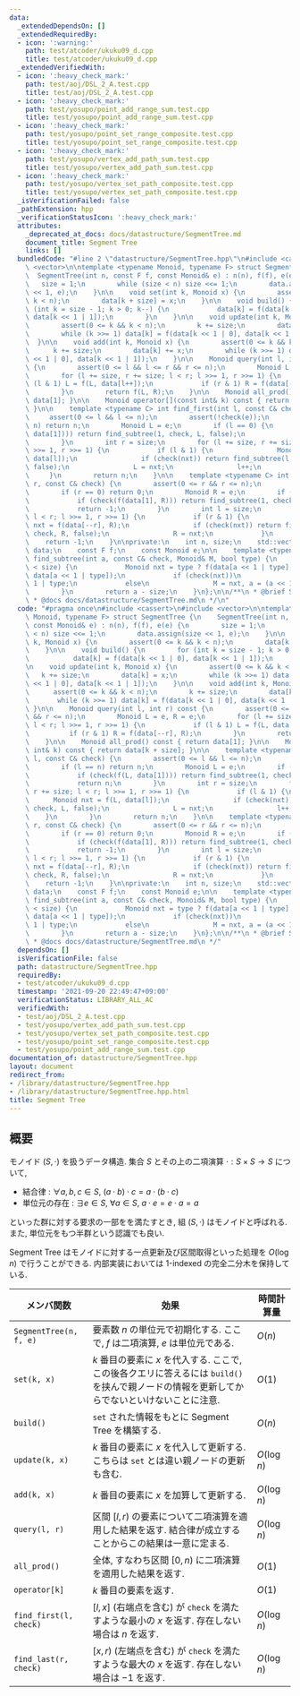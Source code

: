 ```yaml
---
data:
  _extendedDependsOn: []
  _extendedRequiredBy:
  - icon: ':warning:'
    path: test/atcoder/ukuku09_d.cpp
    title: test/atcoder/ukuku09_d.cpp
  _extendedVerifiedWith:
  - icon: ':heavy_check_mark:'
    path: test/aoj/DSL_2_A.test.cpp
    title: test/aoj/DSL_2_A.test.cpp
  - icon: ':heavy_check_mark:'
    path: test/yosupo/point_add_range_sum.test.cpp
    title: test/yosupo/point_add_range_sum.test.cpp
  - icon: ':heavy_check_mark:'
    path: test/yosupo/point_set_range_composite.test.cpp
    title: test/yosupo/point_set_range_composite.test.cpp
  - icon: ':heavy_check_mark:'
    path: test/yosupo/vertex_add_path_sum.test.cpp
    title: test/yosupo/vertex_add_path_sum.test.cpp
  - icon: ':heavy_check_mark:'
    path: test/yosupo/vertex_set_path_composite.test.cpp
    title: test/yosupo/vertex_set_path_composite.test.cpp
  _isVerificationFailed: false
  _pathExtension: hpp
  _verificationStatusIcon: ':heavy_check_mark:'
  attributes:
    _deprecated_at_docs: docs/datastructure/SegmentTree.md
    document_title: Segment Tree
    links: []
  bundledCode: "#line 2 \"datastructure/SegmentTree.hpp\"\n#include <cassert>\n#include\
    \ <vector>\n\ntemplate <typename Monoid, typename F> struct SegmentTree {\n  \
    \  SegmentTree(int n, const F f, const Monoid& e) : n(n), f(f), e(e) {\n     \
    \   size = 1;\n        while (size < n) size <<= 1;\n        data.assign(size\
    \ << 1, e);\n    }\n\n    void set(int k, Monoid x) {\n        assert(0 <= k &&\
    \ k < n);\n        data[k + size] = x;\n    }\n\n    void build() {\n        for\
    \ (int k = size - 1; k > 0; k--) {\n            data[k] = f(data[k << 1 | 0],\
    \ data[k << 1 | 1]);\n        }\n    }\n\n    void update(int k, Monoid x) {\n\
    \        assert(0 <= k && k < n);\n        k += size;\n        data[k] = x;\n\
    \        while (k >>= 1) data[k] = f(data[k << 1 | 0], data[k << 1 | 1]);\n  \
    \  }\n\n    void add(int k, Monoid x) {\n        assert(0 <= k && k < n);\n  \
    \      k += size;\n        data[k] += x;\n        while (k >>= 1) data[k] = f(data[k\
    \ << 1 | 0], data[k << 1 | 1]);\n    }\n\n    Monoid query(int l, int r) const\
    \ {\n        assert(0 <= l && l <= r && r <= n);\n        Monoid L = e, R = e;\n\
    \        for (l += size, r += size; l < r; l >>= 1, r >>= 1) {\n            if\
    \ (l & 1) L = f(L, data[l++]);\n            if (r & 1) R = f(data[--r], R);\n\
    \        }\n        return f(L, R);\n    }\n\n    Monoid all_prod() const { return\
    \ data[1]; }\n\n    Monoid operator[](const int& k) const { return data[k + size];\
    \ }\n\n    template <typename C> int find_first(int l, const C& check) {\n   \
    \     assert(0 <= l && l <= n);\n        assert(!check(e));\n        if (l ==\
    \ n) return n;\n        Monoid L = e;\n        if (l == 0) {\n            if (check(f(L,\
    \ data[1]))) return find_subtree(1, check, L, false);\n            return n;\n\
    \        }\n        int r = size;\n        for (l += size, r += size; l < r; l\
    \ >>= 1, r >>= 1) {\n            if (l & 1) {\n                Monoid nxt = f(L,\
    \ data[l]);\n                if (check(nxt)) return find_subtree(l, check, L,\
    \ false);\n                L = nxt;\n                l++;\n            }\n   \
    \     }\n        return n;\n    }\n\n    template <typename C> int find_last(int\
    \ r, const C& check) {\n        assert(0 <= r && r <= n);\n        assert(!check(e));\n\
    \        if (r == 0) return 0;\n        Monoid R = e;\n        if (r == n) {\n\
    \            if (check(f(data[1], R))) return find_subtree(1, check, R, true);\n\
    \            return -1;\n        }\n        int l = size;\n        for (r += size;\
    \ l < r; l >>= 1, r >>= 1) {\n            if (r & 1) {\n                Monoid\
    \ nxt = f(data[--r], R);\n                if (check(nxt)) return find_subtree(r,\
    \ check, R, false);\n                R = nxt;\n            }\n        }\n    \
    \    return -1;\n    }\n\nprivate:\n    int n, size;\n    std::vector<Monoid>\
    \ data;\n    const F f;\n    const Monoid e;\n\n    template <typename C> int\
    \ find_subtree(int a, const C& check, Monoid& M, bool type) {\n        while (a\
    \ < size) {\n            Monoid nxt = type ? f(data[a << 1 | type], M) : f(M,\
    \ data[a << 1 | type]);\n            if (check(nxt))\n                a = a <<\
    \ 1 | type;\n            else\n                M = nxt, a = (a << 1 | 1) - type;\n\
    \        }\n        return a - size;\n    }\n};\n\n/**\n * @brief Segment Tree\n\
    \ * @docs docs/datastructure/SegmentTree.md\n */\n"
  code: "#pragma once\n#include <cassert>\n#include <vector>\n\ntemplate <typename\
    \ Monoid, typename F> struct SegmentTree {\n    SegmentTree(int n, const F f,\
    \ const Monoid& e) : n(n), f(f), e(e) {\n        size = 1;\n        while (size\
    \ < n) size <<= 1;\n        data.assign(size << 1, e);\n    }\n\n    void set(int\
    \ k, Monoid x) {\n        assert(0 <= k && k < n);\n        data[k + size] = x;\n\
    \    }\n\n    void build() {\n        for (int k = size - 1; k > 0; k--) {\n \
    \           data[k] = f(data[k << 1 | 0], data[k << 1 | 1]);\n        }\n    }\n\
    \n    void update(int k, Monoid x) {\n        assert(0 <= k && k < n);\n     \
    \   k += size;\n        data[k] = x;\n        while (k >>= 1) data[k] = f(data[k\
    \ << 1 | 0], data[k << 1 | 1]);\n    }\n\n    void add(int k, Monoid x) {\n  \
    \      assert(0 <= k && k < n);\n        k += size;\n        data[k] += x;\n \
    \       while (k >>= 1) data[k] = f(data[k << 1 | 0], data[k << 1 | 1]);\n   \
    \ }\n\n    Monoid query(int l, int r) const {\n        assert(0 <= l && l <= r\
    \ && r <= n);\n        Monoid L = e, R = e;\n        for (l += size, r += size;\
    \ l < r; l >>= 1, r >>= 1) {\n            if (l & 1) L = f(L, data[l++]);\n  \
    \          if (r & 1) R = f(data[--r], R);\n        }\n        return f(L, R);\n\
    \    }\n\n    Monoid all_prod() const { return data[1]; }\n\n    Monoid operator[](const\
    \ int& k) const { return data[k + size]; }\n\n    template <typename C> int find_first(int\
    \ l, const C& check) {\n        assert(0 <= l && l <= n);\n        assert(!check(e));\n\
    \        if (l == n) return n;\n        Monoid L = e;\n        if (l == 0) {\n\
    \            if (check(f(L, data[1]))) return find_subtree(1, check, L, false);\n\
    \            return n;\n        }\n        int r = size;\n        for (l += size,\
    \ r += size; l < r; l >>= 1, r >>= 1) {\n            if (l & 1) {\n          \
    \      Monoid nxt = f(L, data[l]);\n                if (check(nxt)) return find_subtree(l,\
    \ check, L, false);\n                L = nxt;\n                l++;\n        \
    \    }\n        }\n        return n;\n    }\n\n    template <typename C> int find_last(int\
    \ r, const C& check) {\n        assert(0 <= r && r <= n);\n        assert(!check(e));\n\
    \        if (r == 0) return 0;\n        Monoid R = e;\n        if (r == n) {\n\
    \            if (check(f(data[1], R))) return find_subtree(1, check, R, true);\n\
    \            return -1;\n        }\n        int l = size;\n        for (r += size;\
    \ l < r; l >>= 1, r >>= 1) {\n            if (r & 1) {\n                Monoid\
    \ nxt = f(data[--r], R);\n                if (check(nxt)) return find_subtree(r,\
    \ check, R, false);\n                R = nxt;\n            }\n        }\n    \
    \    return -1;\n    }\n\nprivate:\n    int n, size;\n    std::vector<Monoid>\
    \ data;\n    const F f;\n    const Monoid e;\n\n    template <typename C> int\
    \ find_subtree(int a, const C& check, Monoid& M, bool type) {\n        while (a\
    \ < size) {\n            Monoid nxt = type ? f(data[a << 1 | type], M) : f(M,\
    \ data[a << 1 | type]);\n            if (check(nxt))\n                a = a <<\
    \ 1 | type;\n            else\n                M = nxt, a = (a << 1 | 1) - type;\n\
    \        }\n        return a - size;\n    }\n};\n\n/**\n * @brief Segment Tree\n\
    \ * @docs docs/datastructure/SegmentTree.md\n */"
  dependsOn: []
  isVerificationFile: false
  path: datastructure/SegmentTree.hpp
  requiredBy:
  - test/atcoder/ukuku09_d.cpp
  timestamp: '2021-09-20 22:49:47+09:00'
  verificationStatus: LIBRARY_ALL_AC
  verifiedWith:
  - test/aoj/DSL_2_A.test.cpp
  - test/yosupo/vertex_add_path_sum.test.cpp
  - test/yosupo/vertex_set_path_composite.test.cpp
  - test/yosupo/point_set_range_composite.test.cpp
  - test/yosupo/point_add_range_sum.test.cpp
documentation_of: datastructure/SegmentTree.hpp
layout: document
redirect_from:
- /library/datastructure/SegmentTree.hpp
- /library/datastructure/SegmentTree.hpp.html
title: Segment Tree
---
```

## 概要
モノイド $(S, \cdot)$ を扱うデータ構造. 集合 $S$ とその上の二項演算 $\cdot : S \times S \to S$ について,

- 結合律 : $\forall a, b, c \in S,\ (a \cdot b) \cdot c = a \cdot (b \cdot c)$
- 単位元の存在 : $\exists e \in S,\ \forall a \in S,\ a \cdot e = e \cdot a = a$

といった群に対する要求の一部をを満たすとき, 組 $(S,\cdot)$ はモノイドと呼ばれる. また, 単位元をもつ半群という認識でも良い.

Segment Tree はモノイドに対する一点更新及び区間取得といった処理を $O(\log n)$ で行うことができる. 内部実装においては 1-indexed の完全二分木を保持している.

| メンバ関数             | 効果                                                                                                                                          | 時間計算量  |
| ---------------------- | --------------------------------------------------------------------------------------------------------------------------------------------- | ----------- |
| `SegmentTree(n, f, e)` | 要素数 $n$ の単位元で初期化する. ここで, $f$ は二項演算, $e$ は単位元である.                                                                  | $O(n)$      |
| `set(k, x)`            | $k$ 番目の要素に $x$ を代入する. ここで, この後各クエリに答えるには `build()` を挟んで親ノードの情報を更新してからでないといけないことに注意. | $O(1)$      |
| `build()`              | `set` された情報をもとに Segment Tree を構築する.                                                                                             | $O(n)$      |
| `update(k, x)`         | $k$ 番目の要素に $x$ を代入して更新する. こちらは `set` とは違い親ノードの更新も含む.                                                         | $O(\log n)$ |
| `add(k, x)`            | $k$ 番目の要素に $x$ を加算して更新する.                                                                                                      | $O(\log n)$ |
| `query(l, r)`          | 区間 $[l, r)$ の要素について二項演算を適用した結果を返す. 結合律が成立することからこの結果は一意に定まる.                                     | $O(\log n)$ |
| `all_prod()`           | 全体, すなわち区間 $[0, n)$ に二項演算を適用した結果を返す.                                                                                   | $O(1)$      |
| `operator[k]`          | $k$ 番目の要素を返す.                                                                                                                         | $O(1)$      |
| `find_first(l, check)` | $[l, x]$ (右端点を含む) が `check` を満たすような最小の $x$ を返す. 存在しない場合は $n$ を返す.                                              | $O(\log n)$ |
| `find_last(r, check)`  | $[x, r)$ (左端点を含む) が `check` を満たすような最大の $x$ を返す. 存在しない場合は $-1$ を返す.                                             | $O(\log n)$ |
